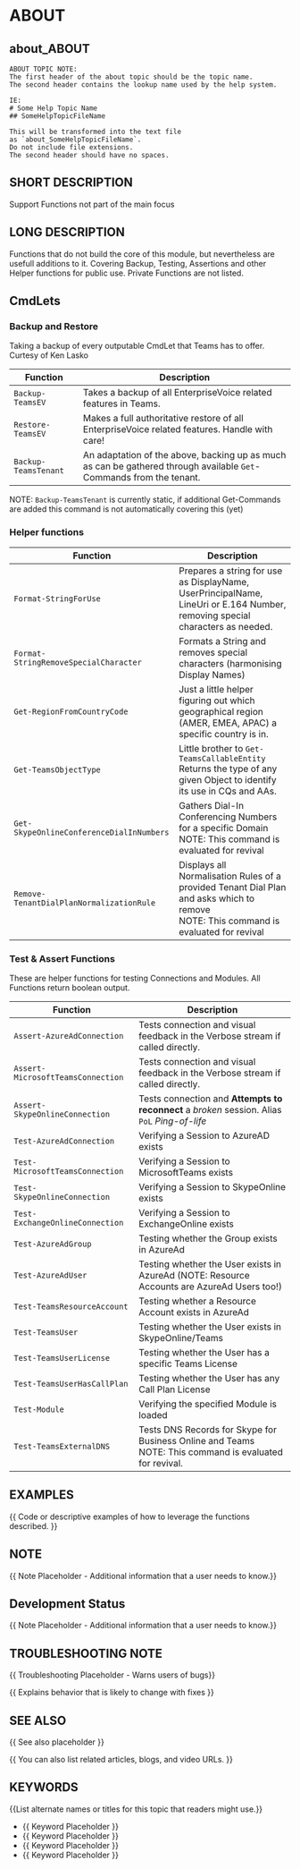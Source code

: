 ﻿# ABOUT

## about_ABOUT

```
ABOUT TOPIC NOTE:
The first header of the about topic should be the topic name.
The second header contains the lookup name used by the help system.

IE:
# Some Help Topic Name
## SomeHelpTopicFileName

This will be transformed into the text file
as `about_SomeHelpTopicFileName`.
Do not include file extensions.
The second header should have no spaces.
```

## SHORT DESCRIPTION

Support Functions not part of the main focus

## LONG DESCRIPTION

Functions that do not build the core of this module, but nevertheless are usefull additions to it. Covering Backup, Testing, Assertions and other Helper functions for public use. Private Functions are not listed.

## CmdLets

### Backup and Restore

Taking a backup of every outputable CmdLet that Teams has to offer. Curtesy of Ken Lasko

| Function             | Description                                                                                                         |
| -------------------- | ------------------------------------------------------------------------------------------------------------------- |
| `Backup-TeamsEV`     | Takes a backup of all EnterpriseVoice related features in Teams.                                                    |
| `Restore-TeamsEV`    | Makes a full authoritative restore of all EnterpriseVoice related features. Handle with care!                       |
| `Backup-TeamsTenant` | An adaptation of the above, backing up as much as can be gathered through available `Get`-Commands from the tenant. |

NOTE: `Backup-TeamsTenant` is currently static, if additional Get-Commands are added this command is not automatically covering this (yet)

### Helper functions

| Function                                 | Description                                                                                                                               |
| ---------------------------------------- | ----------------------------------------------------------------------------------------------------------------------------------------- |
| `Format-StringForUse`                    | Prepares a string for use as DisplayName, UserPrincipalName, LineUri or E.164 Number, removing special characters as needed.              |
| `Format-StringRemoveSpecialCharacter`    | Formats a String and removes special characters (harmonising Display Names)                                                               |
| `Get-RegionFromCountryCode`              | Just a little helper figuring out which geographical region (AMER, EMEA, APAC) a specific country is in.                                  |
| `Get-TeamsObjectType`                    | Little brother to `Get-TeamsCallableEntity` Returns the type of any given Object to identify its use in CQs and AAs.                      |
| `Get-SkypeOnlineConferenceDialInNumbers` | Gathers Dial-In Conferencing Numbers for a specific Domain<br />NOTE: This command is evaluated for revival                               |
| `Remove-TenantDialPlanNormalizationRule` | Displays all Normalisation Rules of a provided Tenant Dial Plan and asks which to remove<br />NOTE: This command is evaluated for revival |

### Test & Assert Functions

These are helper functions for testing Connections and Modules. All Functions return boolean output.

| Function                          | Description                                                                                                 |
| --------------------------------- | ----------------------------------------------------------------------------------------------------------- |
| `Assert-AzureAdConnection`        | Tests connection and visual feedback in the Verbose stream if called directly.                              |
| `Assert-MicrosoftTeamsConnection` | Tests connection and visual feedback in the Verbose stream if called directly.                              |
| `Assert-SkypeOnlineConnection`    | Tests connection and **Attempts to reconnect** a *broken* session. Alias `PoL` *Ping-of-life*               |
| `Test-AzureAdConnection`          | Verifying a Session to AzureAD exists                                                                       |
| `Test-MicrosoftTeamsConnection`   | Verifying a Session to MicrosoftTeams exists                                                                |
| `Test-SkypeOnlineConnection`      | Verifying a Session to SkypeOnline exists                                                                   |
| `Test-ExchangeOnlineConnection`   | Verifying a Session to ExchangeOnline exists                                                                |
| `Test-AzureAdGroup`               | Testing whether the Group exists in AzureAd                                                                 |
| `Test-AzureAdUser`                | Testing whether the User exists in AzureAd (NOTE: Resource Accounts are AzureAd Users too!)                 |
| `Test-TeamsResourceAccount`       | Testing whether a Resource Account exists in AzureAd                                                        |
| `Test-TeamsUser`                  | Testing whether the User exists in SkypeOnline/Teams                                                        |
| `Test-TeamsUserLicense`           | Testing whether the User has a specific Teams License                                                       |
| `Test-TeamsUserHasCallPlan`       | Testing whether the User has any Call Plan License                                                          |
| `Test-Module`                     | Verifying the specified Module is loaded                                                                    |
| `Test-TeamsExternalDNS`           | Tests DNS Records for Skype for Business Online and Teams<br />NOTE: This command is evaluated for revival. |

## EXAMPLES

{{ Code or descriptive examples of how to leverage the functions described. }}

## NOTE

{{ Note Placeholder - Additional information that a user needs to know.}}

## Development Status

{{ Note Placeholder - Additional information that a user needs to know.}}

## TROUBLESHOOTING NOTE

{{ Troubleshooting Placeholder - Warns users of bugs}}

{{ Explains behavior that is likely to change with fixes }}

## SEE ALSO

{{ See also placeholder }}

{{ You can also list related articles, blogs, and video URLs. }}

## KEYWORDS

{{List alternate names or titles for this topic that readers might use.}}

- {{ Keyword Placeholder }}
- {{ Keyword Placeholder }}
- {{ Keyword Placeholder }}
- {{ Keyword Placeholder }}
